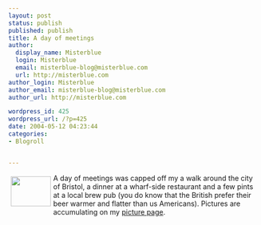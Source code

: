```yaml
---
layout: post
status: publish
published: publish
title: A day of meetings
author:
  display_name: Misterblue
  login: Misterblue
  email: misterblue-blog@misterblue.com
  url: http://misterblue.com
author_login: Misterblue
author_email: misterblue-blog@misterblue.com
author_url: http://misterblue.com

wordpress_id: 425
wordpress_url: /?p=425
date: 2004-05-12 04:23:44
categories:
- Blogroll


---
```

<a href="http://pics.misterblue.com/onepic/20040510-England/w640/h480/IMG_4510.jpg"
      target="onepic">
  <img src="http://pics.misterblue.com/20040510-England/80/60/IMG_4510.jpg"
    style="float: left; margin: 5px"  height="60" width="80" alt=""/>
</a><p>
A day of meetings was capped off my a walk around the city of Bristol, a dinner at a wharf-side restaurant and a few pints at a local brew pub (you do know that the British prefer their beer warmer and flatter than us Americans).
Pictures are accumulating on my
<a href="http://pics.misterblue.com/20040510-England/">picture page</a>.
</p>
